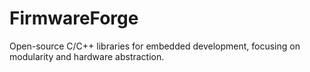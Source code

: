 # FirmwareForge
Open-source C/C++ libraries for embedded development, focusing on modularity and hardware abstraction.
